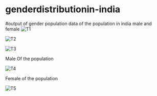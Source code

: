 # genderdistributionin-india

#output of gender population
data of the population in india male and female
![T1](https://github.com/TharunThellaboina/genderdistributionin-india/assets/114897308/81335c0a-363b-4e11-b004-02a3a90e117d)


![T2](https://github.com/TharunThellaboina/genderdistributionin-india/assets/114897308/54896317-34fc-4a70-b297-241ecabc5ef6)

![T3](https://github.com/TharunThellaboina/genderdistributionin-india/assets/114897308/8731bd26-407b-462f-9b74-56709b14ac94)

Male Of the population

![T4](https://github.com/TharunThellaboina/genderdistributionin-india/assets/114897308/5adcdded-f6d5-44c5-a8d8-70f8c7bcf48e)

Female of the population

![T5](https://github.com/TharunThellaboina/genderdistributionin-india/assets/114897308/c765383e-6051-4e13-b314-24a340cd90e0)
